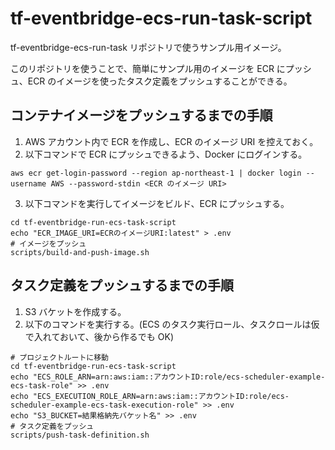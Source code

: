 # tf-eventbridge-ecs-run-task-script

tf-eventbridge-ecs-run-task リポジトリで使うサンプル用イメージ。

このリポジトリを使うことで、簡単にサンプル用のイメージを ECR にプッシュ、ECR のイメージを使ったタスク定義をプッシュすることができる。

## コンテナイメージをプッシュするまでの手順

1. AWS アカウント内で ECR を作成し、ECR のイメージ URI を控えておく。
2. 以下コマンドで ECR にプッシュできるよう、Docker にログインする。

```
aws ecr get-login-password --region ap-northeast-1 | docker login --username AWS --password-stdin <ECR のイメージ URI>
```

3. 以下コマンドを実行してイメージをビルド、ECR にプッシュする。

```
cd tf-eventbridge-run-ecs-task-script
echo "ECR_IMAGE_URI=ECRのイメージURI:latest" > .env
# イメージをプッシュ
scripts/build-and-push-image.sh
```

## タスク定義をプッシュするまでの手順

1. S3 バケットを作成する。
2. 以下のコマンドを実行する。(ECS のタスク実行ロール、タスクロールは仮で入れておいて、後から作るでも OK)

```
# プロジェクトルートに移動
cd tf-eventbridge-run-ecs-task-script
echo "ECS_ROLE_ARN=arn:aws:iam::アカウントID:role/ecs-scheduler-example-ecs-task-role" >> .env
echo "ECS_EXECUTION_ROLE_ARN=arn:aws:iam::アカウントID:role/ecs-scheduler-example-ecs-task-execution-role" >> .env
echo "S3_BUCKET=結果格納先バケット名" >> .env
# タスク定義をプッシュ
scripts/push-task-definition.sh
```
